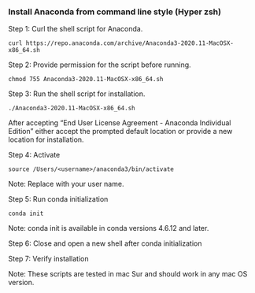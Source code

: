 ### Install Anaconda from command line style (Hyper zsh)

Step 1: Curl the shell script for Anaconda.

    curl https://repo.anaconda.com/archive/Anaconda3-2020.11-MacOSX-x86_64.sh

Step 2: Provide permission for the script before running.

    chmod 755 Anaconda3-2020.11-MacOSX-x86_64.sh 

Step 3: Run the shell script for installation.

    ./Anaconda3-2020.11-MacOSX-x86_64.sh 

After accepting “End User License Agreement - Anaconda Individual Edition” either accept the prompted default location or provide a new location for installation. 


Step 4: Activate

    source /Users/<username>/anaconda3/bin/activate

Note: Replace <username> with your user name.

Step 5: Run conda initialization
    
    conda init
    
Note: conda init is available in conda versions 4.6.12 and later.
    
Step 6: Close and open a new shell after conda initialization

Step 7: Verify installation



Note: These scripts are tested in mac Sur and should work in any mac OS version.
